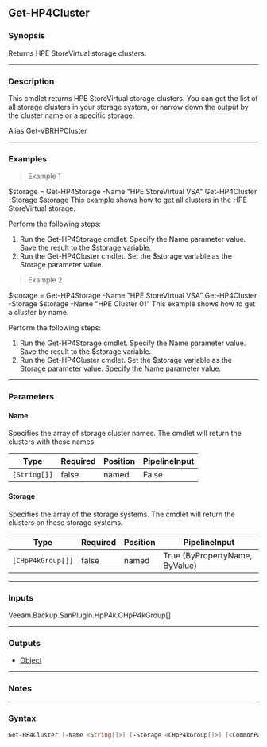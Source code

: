 Get-HP4Cluster
--------------

### Synopsis
Returns HPE StoreVirtual storage clusters.

---

### Description

This cmdlet returns HPE StoreVirtual storage clusters. You can get the list of all storage clusters in your storage system, or narrow down the output by the cluster name or a specific storage.

Alias Get-VBRHPCluster

---

### Examples
> Example 1

$storage = Get-HP4Storage -Name "HPE StoreVirtual VSA"
Get-HP4Cluster -Storage $storage
This example shows how to get all clusters in the HPE StoreVirtual storage.

Perform the following steps:
1. Run the Get-HP4Storage cmdlet. Specify the Name parameter value. Save the result to the $storage variable.
2. Run the Get-HP4Cluster cmdlet. Set the $storage variable as the Storage parameter value.
> Example 2

$storage = Get-HP4Storage -Name "HPE StoreVirtual VSA"
Get-HP4Cluster -Storage $storage -Name "HPE Cluster 01"
This example shows how to get a cluster by name.

Perform the following steps:
1. Run the Get-HP4Storage cmdlet. Specify the Name parameter value. Save the result to the $storage variable.
2. Run the Get-HP4Cluster cmdlet. Set the $storage variable as the Storage parameter value. Specify the Name parameter value.

---

### Parameters
#### **Name**
Specifies the array of storage cluster names.
The cmdlet will return the clusters with these names.

|Type        |Required|Position|PipelineInput|
|------------|--------|--------|-------------|
|`[String[]]`|false   |named   |False        |

#### **Storage**
Specifies the array of the storage systems.
The cmdlet will return the clusters on these storage systems.

|Type             |Required|Position|PipelineInput                 |
|-----------------|--------|--------|------------------------------|
|`[CHpP4kGroup[]]`|false   |named   |True (ByPropertyName, ByValue)|

---

### Inputs
Veeam.Backup.SanPlugin.HpP4k.CHpP4kGroup[]

---

### Outputs
* [Object](https://learn.microsoft.com/en-us/dotnet/api/System.Object)

---

### Notes

---

### Syntax
```PowerShell
Get-HP4Cluster [-Name <String[]>] [-Storage <CHpP4kGroup[]>] [<CommonParameters>]
```
